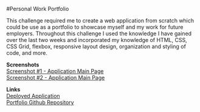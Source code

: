 #Personal Work Portfolio

This challenge required me to create a web application from scratch which could be use as a portfolio to showcase myself and my work for future employers. Throughout this challenge I used the knowledge I have gained over the last two weeks and incorporated my knowledge of HTML, CSS, CSS Grid, flexbox, responsive layout design, organization and styling of code, and more.

<strong>Screenshots</strong><br>
<a href="https://user-images.githubusercontent.com/72776042/102717603-a8418980-42a0-11eb-926f-0fa2e18bd3a0.png" target="_blank">Screenshot #1 - Application Main Page</a><br>
<a href="https://user-images.githubusercontent.com/72776042/102717662-f48cc980-42a0-11eb-8af6-0e8df5752140.png" target="_blank">Screenshot #2 - Application Main Page</a>


<strong>Links</strong><br>
<a href="https://emarshall121.github.io/portfolio/" target="_blank">Deployed Application</a><br>
<a href="https://github.com/emarshall121/portfolio" target="_blank">Portfolio Github Repository</a>
